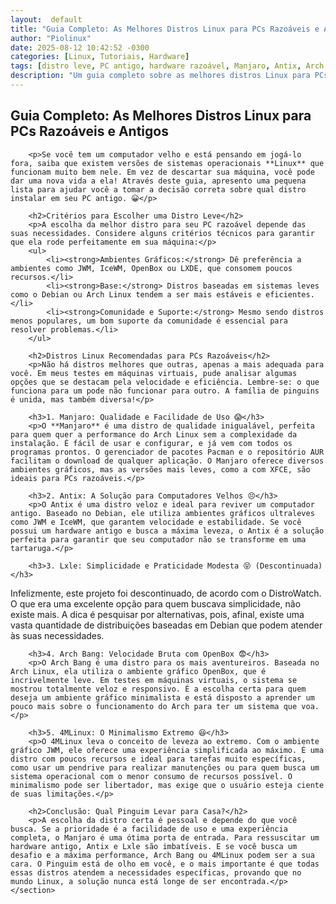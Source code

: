 ```yaml
---
layout:  default
title: "Guia Completo: As Melhores Distros Linux para PCs Razoáveis e Antigos"
author: "Piolinux"
date: 2025-08-12 10:42:52 -0300
categories: [Linux, Tutoriais, Hardware]
tags: [distro leve, PC antigo, hardware razoável, Manjaro, Antix, Arch Bang, 4MLinux, Lxle]
description: "Um guia completo sobre as melhores distros Linux para PCs antigos e hardware modesto. Descubra opções leves e eficientes para dar uma nova vida à sua máquina."
---
```





<main>
    <section class="post-content">
        <h1>Guia Completo: As Melhores Distros Linux para PCs Razoáveis e Antigos</h1>

        <p>Se você tem um computador velho e está pensando em jogá-lo fora, saiba que existem versões de sistemas operacionais **Linux** que funcionam muito bem nele. Em vez de descartar sua máquina, você pode dar uma nova vida a ela! Através deste guia, apresento uma pequena lista para ajudar você a tomar a decisão correta sobre qual distro instalar em seu PC antigo. 😀</p>

        <h2>Critérios para Escolher uma Distro Leve</h2>
        <p>A escolha da melhor distro para seu PC razoável depende das suas necessidades. Considere alguns critérios técnicos para garantir que ela rode perfeitamente em sua máquina:</p>
        <ul>
            <li><strong>Ambientes Gráficos:</strong> Dê preferência a ambientes como JWM, IceWM, OpenBox ou LXDE, que consomem poucos recursos.</li>
            <li><strong>Base:</strong> Distros baseadas em sistemas leves como o Debian ou Arch Linux tendem a ser mais estáveis e eficientes.</li>
            <li><strong>Comunidade e Suporte:</strong> Mesmo sendo distros menos populares, um bom suporte da comunidade é essencial para resolver problemas.</li>
        </ul>

        <h2>Distros Linux Recomendadas para PCs Razoáveis</h2>
        <p>Não há distros melhores que outras, apenas a mais adequada para você. Em meus testes em máquinas virtuais, pude analisar algumas opções que se destacam pela velocidade e eficiência. Lembre-se: o que funciona para um pode não funcionar para outro. A família de pinguins é unida, mas também diversa!</p>

        <h3>1. Manjaro: Qualidade e Facilidade de Uso 😱</h3>
        <p>O **Manjaro** é uma distro de qualidade inigualável, perfeita para quem quer a performance do Arch Linux sem a complexidade da instalação. É fácil de usar e configurar, e já vem com todos os programas prontos. O gerenciador de pacotes Pacman e o repositório AUR facilitam o download de qualquer aplicação. O Manjaro oferece diversos ambientes gráficos, mas as versões mais leves, como a com XFCE, são ideais para PCs razoáveis.</p>

        <h3>2. Antix: A Solução para Computadores Velhos 😣</h3>
        <p>O Antix é uma distro veloz e ideal para reviver um computador antigo. Baseado no Debian, ele utiliza ambientes gráficos ultraleves como JWM e IceWM, que garantem velocidade e estabilidade. Se você possui um hardware antigo e busca a máxima leveza, o Antix é a solução perfeita para garantir que seu computador não se transforme em uma tartaruga.</p>

        <h3>3. Lxle: Simplicidade e Praticidade Modesta 😝 (Descontinuada)</h3>
<p>Infelizmente, este projeto foi descontinuado, de acordo com o DistroWatch. O que era uma excelente opção para quem buscava simplicidade, não existe mais. A dica é pesquisar por alternativas, pois, afinal, existe uma vasta quantidade de distribuições baseadas em Debian que podem atender às suas necessidades.</p>

        <h3>4. Arch Bang: Velocidade Bruta com OpenBox 😨</h3>
        <p>O Arch Bang é uma distro para os mais aventureiros. Baseada no Arch Linux, ela utiliza o ambiente gráfico OpenBox, que é incrivelmente leve. Em testes em máquinas virtuais, o sistema se mostrou totalmente veloz e responsivo. É a escolha certa para quem deseja um ambiente gráfico minimalista e está disposto a aprender um pouco mais sobre o funcionamento do Arch para ter um sistema que voa.</p>

        <h3>5. 4MLinux: O Minimalismo Extremo 😆</h3>
        <p>O 4MLinux leva o conceito de leveza ao extremo. Com o ambiente gráfico JWM, ele oferece uma experiência simplificada ao máximo. É uma distro com poucos recursos e ideal para tarefas muito específicas, como usar um pendrive para realizar manutenções ou para quem busca um sistema operacional com o menor consumo de recursos possível. O minimalismo pode ser libertador, mas exige que o usuário esteja ciente de suas limitações.</p>

        <h2>Conclusão: Qual Pinguim Levar para Casa?</h2>
        <p>A escolha da distro certa é pessoal e depende do que você busca. Se a prioridade é a facilidade de uso e uma experiência completa, o Manjaro é uma ótima porta de entrada. Para ressuscitar um hardware antigo, Antix e Lxle são imbatíveis. E se você busca um desafio e a máxima performance, Arch Bang ou 4MLinux podem ser a sua cara. O Pinguim está de olho em você, e o mais importante é que todas essas distros atendem a necessidades específicas, provando que no mundo Linux, a solução nunca está longe de ser encontrada.</p>
    </section>
</main>
